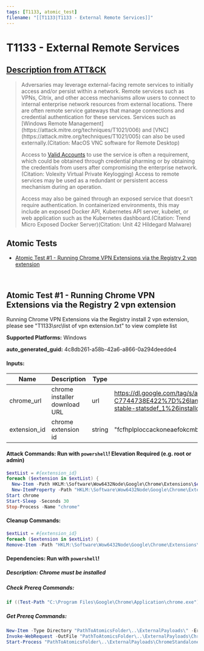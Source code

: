 ```yaml
---
tags: [T1133, atomic_test]
filename: "[[T1133|T1133 - External Remote Services]]"
---
```


# T1133 - External Remote Services
## [Description from ATT&CK](https://attack.mitre.org/techniques/T1133)
<blockquote>Adversaries may leverage external-facing remote services to initially access and/or persist within a network. Remote services such as VPNs, Citrix, and other access mechanisms allow users to connect to internal enterprise network resources from external locations. There are often remote service gateways that manage connections and credential authentication for these services. Services such as [Windows Remote Management](https://attack.mitre.org/techniques/T1021/006) and [VNC](https://attack.mitre.org/techniques/T1021/005) can also be used externally.(Citation: MacOS VNC software for Remote Desktop)

Access to [Valid Accounts](https://attack.mitre.org/techniques/T1078) to use the service is often a requirement, which could be obtained through credential pharming or by obtaining the credentials from users after compromising the enterprise network.(Citation: Volexity Virtual Private Keylogging) Access to remote services may be used as a redundant or persistent access mechanism during an operation.

Access may also be gained through an exposed service that doesn’t require authentication. In containerized environments, this may include an exposed Docker API, Kubernetes API server, kubelet, or web application such as the Kubernetes dashboard.(Citation: Trend Micro Exposed Docker Server)(Citation: Unit 42 Hildegard Malware)</blockquote>

## Atomic Tests

- [Atomic Test #1 - Running Chrome VPN Extensions via the Registry 2 vpn extension](#atomic-test-1---running-chrome-vpn-extensions-via-the-registry-2-vpn-extension)


<br/>

## Atomic Test #1 - Running Chrome VPN Extensions via the Registry 2 vpn extension
Running Chrome VPN Extensions via the Registry install 2 vpn extension, please see "T1133\src\list of vpn extension.txt" to view complete list

**Supported Platforms:** Windows


**auto_generated_guid:** 4c8db261-a58b-42a6-a866-0a294deedde4





#### Inputs:
| Name | Description | Type | Default Value |
|------|-------------|------|---------------|
| chrome_url | chrome installer download URL | url | https://dl.google.com/tag/s/appguid%3D%7B8A69D345-D564-463C-AFF1-A69D9E530F96%7D%26iid%3D%7BFD62DDBC-14C6-20BD-706F-C7744738E422%7D%26lang%3Den%26browser%3D3%26usagestats%3D0%26appname%3DGoogle%2520Chrome%26needsadmin%3Dprefers%26ap%3Dx64-stable-statsdef_1%26installdataindex%3Dempty/chrome/install/ChromeStandaloneSetup64.exe|
| extension_id | chrome extension id | string | "fcfhplploccackoneaefokcmbjfbkenj", "fdcgdnkidjaadafnichfpabhfomcebme"|


#### Attack Commands: Run with `powershell`!  Elevation Required (e.g. root or admin) 


```powershell
$extList = #{extension_id}
foreach ($extension in $extList) {
  New-Item -Path HKLM:\Software\Wow6432Node\Google\Chrome\Extensions\$extension -Force
  New-ItemProperty -Path "HKLM:\Software\Wow6432Node\Google\Chrome\Extensions\$extension" -Name "update_url" -Value "https://clients2.google.com/service/update2/crx" -PropertyType "String" -Force}
Start chrome
Start-Sleep -Seconds 30
Stop-Process -Name "chrome"
```

#### Cleanup Commands:
```powershell
$extList = #{extension_id}
foreach ($extension in $extList) {
Remove-Item -Path "HKLM:\Software\Wow6432Node\Google\Chrome\Extensions\$extension" -ErrorAction Ignore}
```



#### Dependencies:  Run with `powershell`!
##### Description: Chrome must be installed
##### Check Prereq Commands:
```powershell
if ((Test-Path "C:\Program Files\Google\Chrome\Application\chrome.exe") -Or (Test-Path "C:\Program Files (x86)\Google\Chrome\Application\chrome.exe")) {exit 0} else {exit 1}
```
##### Get Prereq Commands:
```powershell
New-Item -Type Directory "PathToAtomicsFolder\..\ExternalPayloads\" -ErrorAction Ignore -Force | Out-Null
Invoke-WebRequest -OutFile "PathToAtomicsFolder\..\ExternalPayloads\ChromeStandaloneSetup64.exe" #{chrome_url}
Start-Process "PathToAtomicsFolder\..\ExternalPayloads\ChromeStandaloneSetup64.exe" /S
```




<br/>
